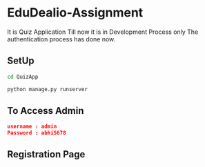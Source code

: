 # EduDealio-Assignment
It is  Quiz Application Till now it is in Development Process only The authentication process has done now.

## SetUp
```bash
cd QuizApp
```
```bash
python manage.py runserver
```

## To Access Admin
```json
username : admin
Password : abhi5678
```
## Registration Page

